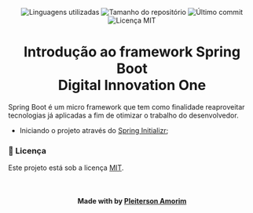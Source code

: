 <!-- Badges session -->
<p align="center">  
  <!-- languages -->
  <img src="https://img.shields.io/github/languages/count/pleiterson/introducao-springboot?style=social" alt="Linguagens utilizadas">
  <!-- repo size -->
  <img src="https://img.shields.io/github/repo-size/Pleiterson/introducao-springboot?style=social" alt="Tamanho do repositório">
  <!-- last commit -->
  <img src="https://img.shields.io/github/last-commit/Pleiterson/introducao-springboot?style=social" alt="Último commit">
  <!-- licence MIT -->
  <img src="https://img.shields.io/github/license/Pleiterson/introducao-springboot?style=social" alt="Licença MIT">
</p>


<!--About session-->
<h1 align="center">Introdução ao framework Spring Boot<br>Digital Innovation One</h1>

Spring Boot é um micro framework que tem como finalidade reaproveitar tecnologias já aplicadas a fim de otimizar o trabalho do desenvolvedor.

- Iniciando o projeto através do [Spring Initializr](https://start.spring.io/);


<!--License session-->
<h3>📝 Licença</h3>

Este projeto está sob a licença [MIT](./LICENSE).


<!--Bottom session-->
<br><h4 align=center>Made with by <a target="_blank" href="https://pleiterson.vercel.app" >Pleiterson Amorim</a></h4>
